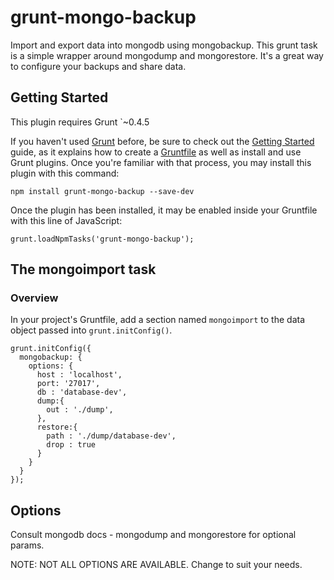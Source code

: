 # grunt-mongo-backup

Import and export data into mongodb using mongobackup.  This grunt task is a simple wrapper around mongodump and mongorestore.  It's a great way to configure your backups and share data.

## Getting Started
This plugin requires Grunt `~0.4.5

If you haven't used [Grunt](http://gruntjs.com/) before, be sure to check out the [Getting Started](http://gruntjs.com/getting-started) guide, as it explains how to create a [Gruntfile](http://gruntjs.com/sample-gruntfile) as well as install and use Grunt plugins. Once you're familiar with that process, you may install this plugin with this command:

```
npm install grunt-mongo-backup --save-dev
```

Once the plugin has been installed, it may be enabled inside your Gruntfile with this line of JavaScript:

```
grunt.loadNpmTasks('grunt-mongo-backup');
```

## The mongoimport task

### Overview
In your project's Gruntfile, add a section named `mongoimport` to the data object passed into `grunt.initConfig()`.

```
grunt.initConfig({
  mongobackup: {
    options: {
      host : 'localhost',
      port: '27017',
      db : 'database-dev', 
      dump:{
        out : './dump',
      },    
      restore:{
        path : './dump/database-dev',          
        drop : true
      }
    }  
  }
});
```

## Options


Consult mongodb docs - mongodump and mongorestore for optional params.  

NOTE: NOT ALL OPTIONS ARE AVAILABLE.  Change to suit your needs.

